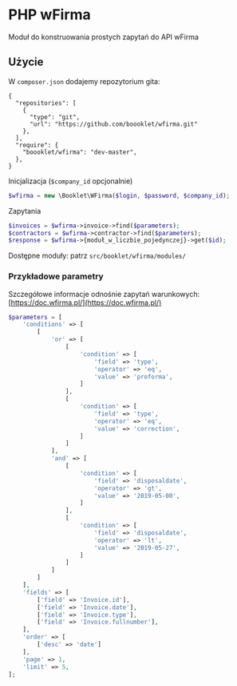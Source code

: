# PHP wFirma
Moduł do konstruowania prostych zapytań do API wFirma

## Użycie
W `composer.json` dodajemy repozytorium gita:
```
{
  "repositories": [
    {
      "type": "git",
      "url": "https://github.com/boooklet/wfirma.git"
    },
  ],
  "require": {
    "boooklet/wfirma": "dev-master",
  },
}
```
Inicjalizacja (`$company_id` opcjonalnie)
```php
$wfirma = new \Booklet\WFirma($login, $password, $company_id);
```
Zapytania
```php
$invoices = $wfirma->invoice->find($parameters);
$contractors = $wfirma->contractor->find($parameters);
$response = $wfirma->{moduł_w_liczbie_pojedynczej}->get($id);
```
Dostępne moduły: patrz `src/booklet/wfirma/modules/`

### Przykładowe parametry
Szczegółowe informacje odnośnie zapytań warunkowych: [https://doc.wfirma.pl/](https://doc.wfirma.pl/)
```php
$parameters = [
    'conditions' => [
        [
            'or' => [
                [
                    'condition' => [
                        'field' => 'type',
                        'operator' => 'eq',
                        'value' => 'proforma',
                    ]
                ],
                [
                    'condition' => [
                        'field' => 'type',
                        'operator' => 'eq',
                        'value' => 'correction',
                    ]
                ]
            ],
            'and' => [
                [
                    'condition' => [
                        'field' => 'disposaldate',
                        'operator' => 'gt',
                        'value' => '2019-05-00',
                    ]
                ],
                [
                    'condition' => [
                        'field' => 'disposaldate',
                        'operator' => 'lt',
                        'value' => '2019-05-27',
                    ]
                ]
            ]
        ]
    ],
    'fields' => [
        ['field' => 'Invoice.id'],
        ['field' => 'Invoice.date'],
        ['field' => 'Invoice.type'],
        ['field' => 'Invoice.fullnumber'],
    ],
    'order' => [
        ['desc' => 'date']
    ],
    'page' => 1,
    'limit' => 5,
];
```
